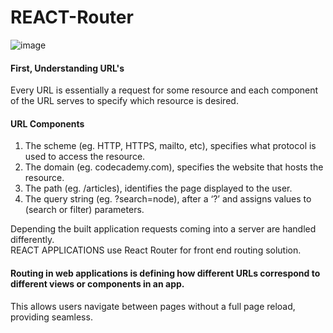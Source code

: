 # REACT-Router



![image](https://github.com/user-attachments/assets/35ed8189-c85e-4486-add6-e48e3b5903c0)


#### First, Understanding URL's
Every URL is essentially a request for some resource and each component of the URL serves to specify which resource is desired.</br>

#### URL Components
1. The scheme (eg. HTTP, HTTPS, mailto, etc), specifies what protocol is used to access the resource.
2. The domain (eg. codecademy.com), specifies the website that hosts the resource.
3. The path (eg. /articles), identifies the page displayed to the user.
4. The query string (eg. ?search=node), after a ‘?’ and assigns values to (search or filter) parameters.

Depending the built application requests coming into a server are handled differently.</br> 
REACT APPLICATIONS use React Router for front end routing solution.</br>

#### Routing in web applications is defining how different URLs correspond to different views or components in an app.
This allows users navigate between pages without a full page reload, providing seamless.</br>
